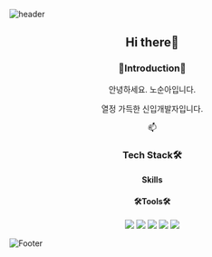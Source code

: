 <!--
**SoonAh-Noh/SoonAh-Noh** is a ✨ _special_ ✨ repository because its `README.md` (this file) appears on your GitHub profile.

Here are some ideas to get you started:

- 🔭 I’m currently working on ...
- 🌱 I’m currently learning ...
- 👯 I’m looking to collaborate on ...
- 🤔 I’m looking for help with ...
- 💬 Ask me about ...
- 📫 How to reach me: ...
- 😄 Pronouns: ...
- ⚡ Fun fact: ...
-->


![header](https://capsule-render.vercel.app/api?type=Slice&reversal=true&color=timeAuto&height=300&section=header&text=SoonAh-Noh&animation=fadeIn&fontSize=90&rotate=-20)

<div align=center>
  <h2>Hi there👋</h2>

  <h3>🙌Introduction🙌</h3>
    <p>안녕하세요. 노순아입니다.</p>
    <p>열정 가득한 신입개발자입니다.</p>
    <p>📫 
  <h3>Tech Stack🛠️</h3>
  <h4>Skills</h4>
  <h4>🛠️Tools🛠️</h4>
  <img src="https://img.shields.io/badge/아이콘이름-추천 색상?style=for-the-badge&logo=아이콘 이름&logoColor=white">
  <img src="https://img.shields.io/badge/HTML5-E34F26?style=for-the-badge&logo=HTML5&logoColor=E34F26">
  <img src="https://img.shields.io/badge/CSS3-1572B6?style=for-the-badge&logo=CSS3&logoColor=1572B6">
  <img src="https://img.shields.io/badge/JavaScript-F7DF1E?style=for-the-badge&logo=JavaScript&logoColor=F7DF1E">
  <img src="https://img.shields.io/badge/React-61DAFB?style=for-the-badge&logo=React&logoColor=61DAFB">
  
  

</div>


![Footer](https://capsule-render.vercel.app/api?type=Slice&color=timeAuto&height=300&section=footer)
